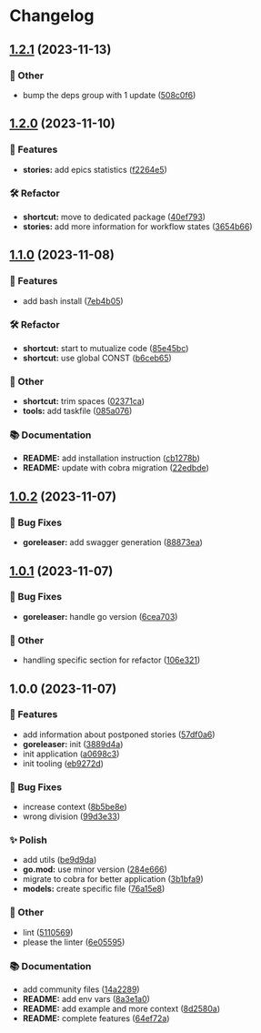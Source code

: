 # Changelog

## [1.2.1](https://github.com/lederniermetre/shortcut/compare/v1.2.0...v1.2.1) (2023-11-13)


### 🧰 Other

* bump the deps group with 1 update ([508c0f6](https://github.com/lederniermetre/shortcut/commit/508c0f6ef7908dd854e7fbe1940e7639b1c10be2))

## [1.2.0](https://github.com/lederniermetre/shortcut/compare/v1.1.0...v1.2.0) (2023-11-10)


### 🚀 Features

* **stories:** add epics statistics ([f2264e5](https://github.com/lederniermetre/shortcut/commit/f2264e5bec90a0714a0a220827c6cc36f7d4ad12))


### 🛠️ Refactor

* **shortcut:** move to dedicated package ([40ef793](https://github.com/lederniermetre/shortcut/commit/40ef793da571fc6e2bc4e0f30395785871b927ca))
* **stories:** add more information for workflow states ([3654b66](https://github.com/lederniermetre/shortcut/commit/3654b66627b1848c62f830c3565855663dbf6e48))

## [1.1.0](https://github.com/lederniermetre/shortcut/compare/v1.0.2...v1.1.0) (2023-11-08)


### 🚀 Features

* add bash install ([7eb4b05](https://github.com/lederniermetre/shortcut/commit/7eb4b0586ab514df84624c9309adff58a065eb54))


### 🛠️ Refactor

* **shortcut:** start to mutualize code ([85e45bc](https://github.com/lederniermetre/shortcut/commit/85e45bca1a2206f4932f61b01113d9f167b16b0c))
* **shortcut:** use global CONST ([b6ceb65](https://github.com/lederniermetre/shortcut/commit/b6ceb65f274a39d2fef93a9d3074ffbef0db4fe4))


### 🧰 Other

* **shortcut:** trim spaces ([02371ca](https://github.com/lederniermetre/shortcut/commit/02371ca565cfead3ee9e19ac77a4ce5e5da862c2))
* **tools:** add taskfile ([085a076](https://github.com/lederniermetre/shortcut/commit/085a0769b8266017625bf4248acad13dfd9980fc))


### 📚 Documentation

* **README:** add installation instruction ([cb1278b](https://github.com/lederniermetre/shortcut/commit/cb1278b4cf1a3c7e6e2803bc95882367dfa6608b))
* **README:** update with cobra migration ([22edbde](https://github.com/lederniermetre/shortcut/commit/22edbdecd2d9afced8c927a739bd8b02eb663bd7))

## [1.0.2](https://github.com/lederniermetre/shortcut/compare/v1.0.1...v1.0.2) (2023-11-07)


### 🐞 Bug Fixes

* **goreleaser:** add swagger generation ([88873ea](https://github.com/lederniermetre/shortcut/commit/88873eac74b67202176f0d73c97fb8d3859bbaa0))

## [1.0.1](https://github.com/lederniermetre/shortcut/compare/v1.0.0...v1.0.1) (2023-11-07)


### 🐞 Bug Fixes

* **goreleaser:** handle go version ([6cea703](https://github.com/lederniermetre/shortcut/commit/6cea703adcbf0c6b0a562c3cb71a9ccb49fc7865))


### 🧰 Other

* handling specific section for refactor ([106e321](https://github.com/lederniermetre/shortcut/commit/106e321f598647c9a00f14c5e56094f2dc32c457))

## 1.0.0 (2023-11-07)


### 🚀 Features

* add information about postponed stories ([57df0a6](https://github.com/lederniermetre/shortcut/commit/57df0a60d628be4d64086d558f3905fb6214ebe6))
* **goreleaser:** init ([3889d4a](https://github.com/lederniermetre/shortcut/commit/3889d4a7403ff03e70e33c4771999027ec1eb542))
* init application ([a0698c3](https://github.com/lederniermetre/shortcut/commit/a0698c393ff1429c55cd6782e6cb053b4095d7db))
* init tooling ([eb9272d](https://github.com/lederniermetre/shortcut/commit/eb9272d3de7e29f8dbb81d1c3f988d63c2261afc))


### 🐞 Bug Fixes

* increase context ([8b5be8e](https://github.com/lederniermetre/shortcut/commit/8b5be8ee983f51db59df87db7dbbf96c80f288c4))
* wrong division ([99d3e33](https://github.com/lederniermetre/shortcut/commit/99d3e3394d7b22c7bcb9eae67d3e3d405340b7f7))


### ✨ Polish

* add utils ([be9d9da](https://github.com/lederniermetre/shortcut/commit/be9d9daec60a54ba01488a3e234915982d754896))
* **go.mod:** use minor version ([284e666](https://github.com/lederniermetre/shortcut/commit/284e666516f05a3f5350699ba9b3a47736a7c47a))
* migrate to cobra for better application ([3b1bfa9](https://github.com/lederniermetre/shortcut/commit/3b1bfa9ded8acd98ee46e14ee55004f3433cb4e5))
* **models:** create specific file ([76a15e8](https://github.com/lederniermetre/shortcut/commit/76a15e813047f973c8aa2ae293fee6b404758dc7))


### 🧰 Other

* lint ([5110569](https://github.com/lederniermetre/shortcut/commit/5110569f9c230bcb3b8bff3fdb5d2d4573540ca3))
* please the linter ([6e05595](https://github.com/lederniermetre/shortcut/commit/6e055954d605216a48454c235c28242a8c9be425))


### 📚 Documentation

* add community files ([14a2289](https://github.com/lederniermetre/shortcut/commit/14a2289d978a5877410161cb328d96149dd5a6cf))
* **README:** add env vars ([8a3e1a0](https://github.com/lederniermetre/shortcut/commit/8a3e1a0520ca0385923e23743474ee683d466b9f))
* **README:** add example and more context ([8d2580a](https://github.com/lederniermetre/shortcut/commit/8d2580a7562ac65b447db9505b4e79f51fa553da))
* **README:** complete features ([64ef72a](https://github.com/lederniermetre/shortcut/commit/64ef72a1c7e4042273708d3f16a463becd913308))
